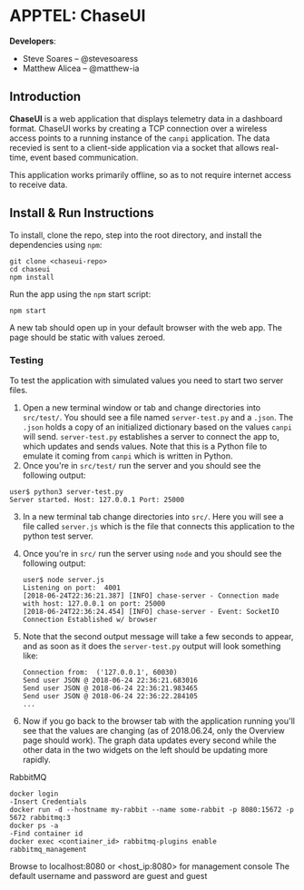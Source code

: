 # APPTEL: ChaseUI

**Developers**:

- Steve Soares – @stevesoaress
- Matthew Alicea – @matthew-ia

## Introduction

**ChaseUI** is a web application that displays telemetry data in a dashboard format. ChaseUI works by creating a TCP connection over a wireless access points to a running instance of the `canpi` application. The data recevied is sent to a client-side application via a socket that allows real-time, event based communication. 

This application works primarily offline, so as to not require internet access to receive data.

## Install & Run Instructions

To install, clone the repo, step into the root directory, and install the dependencies using `npm`:

```
git clone <chaseui-repo>
cd chaseui
npm install
```

Run the app using the `npm` start script:

```
npm start
```

A new tab should open up in your default browser with the web app. The page should be static with values zeroed. 

### Testing

To test the application with simulated values you need to start two server files. 

1. Open a new terminal window or tab and change directories into `src/test/`. You should see a file named `server-test.py` and a `.json`. The `.json` holds a copy of an initialized dictionary based on the values `canpi` will send. `server-test.py` establishes a server to connect the app to, which updates and sends values. Note that this is a Python file to emulate it coming from `canpi` which is written in Python. 
2. Once you're in `src/test/` run the server and you should see the following output:

```
user$ python3 server-test.py
Server started. Host: 127.0.0.1 Port: 25000
```

3. In a new terminal tab change directories into `src/`. Here you will see a file called `server.js` which is the file that connects this application to the python test server. 

4. Once you're in `src/` run the server using `node` and you should see the following output:

   ```
   user$ node server.js
   Listening on port:  4001
   [2018-06-24T22:36:21.387] [INFO] chase-server - Connection made with host: 127.0.0.1 on port: 25000
   [2018-06-24T22:36:24.454] [INFO] chase-server - Event: SocketIO Connection Established w/ browser
   ```

5. Note that the second output message will take a few seconds to appear, and as soon as it does the `server-test.py` output will look something like:

   ```
   Connection from:  ('127.0.0.1', 60030)
   Send user JSON @ 2018-06-24 22:36:21.683016
   Send user JSON @ 2018-06-24 22:36:21.983465
   Send user JSON @ 2018-06-24 22:36:22.284105
   ...
   ```

6. Now if you go back to the browser tab with the application running you'll see that the values are changing (as of 2018.06.24, only the Overview page should work). The graph data updates every second while the other data in the two widgets on the left should be updating more rapidly. 


RabbitMQ
```
docker login 
-Insert Credentials
docker run -d --hostname my-rabbit --name some-rabbit -p 8080:15672 -p 5672 rabbitmq:3
docker ps -a 
-Find container id
docker exec <contiainer_id> rabbitmq-plugins enable rabbitmq_management
```
Browse to localhost:8080 or <host_ip:8080> for management console
The default username and password are guest and guest

